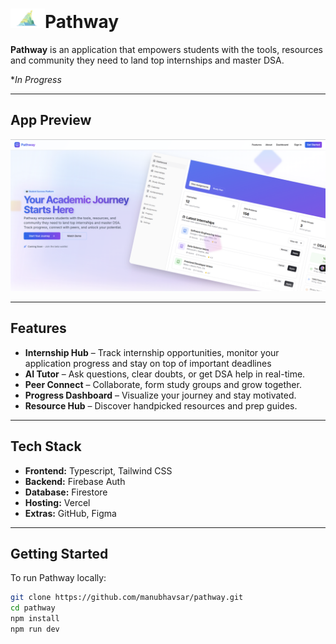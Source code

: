 # <img src="./favicon.png" alt="logo" width="55"/>**Pathway**

**Pathway** is an application that empowers students with the tools, resources and community they need to land top internships and master DSA.

**In Progress*

---

## App Preview

<!-- Add a screenshot of your app UI here -->
![App Screenshot](./pathway-homepage.png)  

---

## Features

- **Internship Hub** – Track internship opportunities, monitor your application progress and stay on top of important deadlines
- **AI Tutor** – Ask questions, clear doubts, or get DSA help in real-time.
- **Peer Connect** – Collaborate, form study groups and grow together.
- **Progress Dashboard** – Visualize your journey and stay motivated.
- **Resource Hub** – Discover handpicked resources and prep guides.

---

## Tech Stack

- **Frontend:** Typescript, Tailwind CSS  
- **Backend:** Firebase Auth
- **Database:** Firestore  
- **Hosting:** Vercel
- **Extras:** GitHub, Figma

---

## Getting Started

To run Pathway locally:

```bash
git clone https://github.com/manubhavsar/pathway.git
cd pathway
npm install
npm run dev
